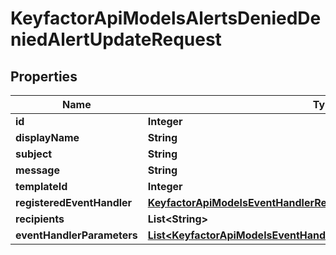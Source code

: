

# KeyfactorApiModelsAlertsDeniedDeniedAlertUpdateRequest


## Properties

| Name | Type | Description | Notes |
|------------ | ------------- | ------------- | -------------|
|**id** | **Integer** |  |  [optional] |
|**displayName** | **String** |  |  |
|**subject** | **String** |  |  |
|**message** | **String** |  |  |
|**templateId** | **Integer** |  |  [optional] |
|**registeredEventHandler** | [**KeyfactorApiModelsEventHandlerRegisteredEventHandlerRequest**](KeyfactorApiModelsEventHandlerRegisteredEventHandlerRequest.md) |  |  [optional] |
|**recipients** | **List&lt;String&gt;** |  |  [optional] |
|**eventHandlerParameters** | [**List&lt;KeyfactorApiModelsEventHandlerEventHandlerParameterRequest&gt;**](KeyfactorApiModelsEventHandlerEventHandlerParameterRequest.md) |  |  [optional] |



